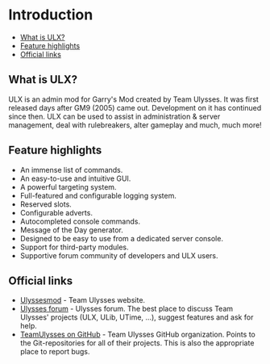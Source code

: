 ---
---
# Introduction

- [What is ULX?](#what-is-ulx)
- [Feature highlights](#feature-highlights)
- [Official links](#official-links)

<a name="what-is-ulx"></a>
## What is ULX?

ULX is an admin mod for Garry's Mod created by Team Ulysses. It was first released days after GM9 (2005) came out. Development on it has continued since then. ULX can be used to assist in administration & server management, deal with rulebreakers, alter gameplay and much, much more!

<a name="feature-highlights"></a>
## Feature highlights

- An immense list of commands.
- An easy-to-use and intuitive GUI.
- A powerful targeting system.
- Full-featured and configurable logging system.
- Reserved slots.
- Configurable adverts.
- Autocompleted console commands.
- Message of the Day generator.
- Designed to be easy to use from a dedicated server console.
- Support for third-party modules.
- Supportive forum community of developers and ULX users.

<a name="official-links"></a>
## Official links

- [Ulyssesmod](https://ulyssesmod.net) - Team Ulysses website.
- [Ulysses forum](https://forums.ulyssesmod.net) - Ulysses forum. The best place to discuss Team Ulysses' projects (ULX, ULib, UTime, …), suggest features and ask for help.
- [TeamUlysses on GitHub](https://github.com/TeamUlysses) - Team Ulysses GitHub organization. Points to the Git-repositories for all of their projects. This is also the appropriate place to report bugs.
